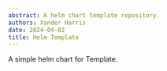 ```yaml
---
abstract: A helm chart template repository.
authors: Xander Harris
date: 2024-04-02
title: Helm Template
---
```


A simple helm chart for Template.
